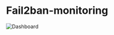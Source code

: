 # Fail2ban-monitoring

![Dashboard](https://raw.githubusercontent.com/adrianvillanueva997/Fail2ban-monitoring/master/dashboard.png)
